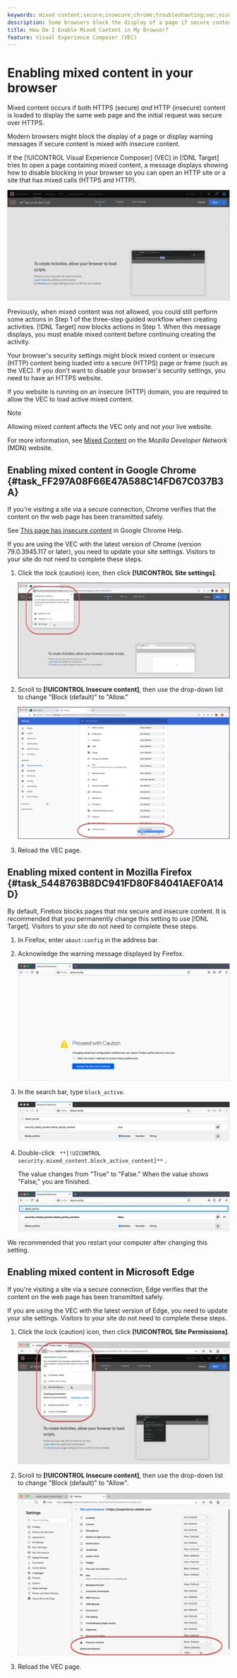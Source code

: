 ```yaml
---
keywords: mixed content;secure;insecure;chrome;troubleshooting;vec;visual experience composer;unsecure;http;https;firefox;internet explorer
description: Some browsers block the display of a page if secure content is mixed with insecure content. Learn how to enable mixed content in Chrome, Firefox, and Edge.
title: How Do I Enable Mixed Content in My Browser?
feature: Visual Experience Composer (VEC)
---
```


# Enabling mixed content in your browser

Mixed content occurs if both HTTPS (secure) *and* HTTP (insecure) content is loaded to display the same web page and the initial request was secure over HTTPS.

Modern browsers might block the display of a page or display warning messages if secure content is mixed with insecure content.

If the [!UICONTROL Visual Experience Composer] (VEC) in [!DNL Target] tries to open a page containing mixed content, a message displays showing how to disable blocking in your browser so you can open an HTTP site or a site that has mixed calls (HTTPS and HTTP).

![mixed content warning](/help/c-experiences/c-visual-experience-composer/r-troubleshoot-composer/assets/mixed_content_warning.png)

Previously, when mixed content was not allowed, you could still perform some actions in Step 1 of the three-step guided workflow when creating activities. [!DNL Target] now blocks actions in Step 1. When this message displays, you must enable mixed content before continuing creating the activity.

Your browser's security settings might block mixed content or insecure (HTTP) content being loaded into a secure (HTTPS) page or frame (such as the VEC). If you don't want to disable your browser's security settings, you need to have an HTTPS website.

If you website is running on an insecure (HTTP) domain, you are required to allow the VEC to load active mixed content.

>[!NOTE]
>
>Allowing mixed content affects the VEC only and not your live website.

For more information, see [Mixed Content](https://developer.mozilla.org/en-US/docs/Web/Security/Mixed_content) on the *Mozilla Developer Network* (MDN) website.

## Enabling mixed content in Google Chrome {#task_FF297A08F66E47A588C14FD67C037B3A}

If you're visiting a site via a secure connection, Chrome verifies that the content on the web page has been transmitted safely.

See [This page has insecure content](https://support.google.com/chrome/answer/1342714?hl=en) in Google Chrome Help.

If you are using the VEC with the latest version of Chrome (version 79.0.3945.117 or later), you need to update your site settings. Visitors to your site do not need to complete these steps.

1. Click the lock (caution) icon, then click **[!UICONTROL Site settings]**. 

   ![Site Settings](/help/c-experiences/c-visual-experience-composer/r-troubleshoot-composer/assets/site-settings.png)

1. Scroll to **[!UICONTROL Insecure content]**, then use the drop-down list to change "Block (default)" to "Allow."

   ![Insecure content](/help/c-experiences/c-visual-experience-composer/r-troubleshoot-composer/assets/insecure-content.png)

1. Reload the VEC page.

## Enabling mixed content in Mozilla Firefox {#task_5448763B8DC941FD80F84041AEF0A14D}

By default, Firebox blocks pages that mix secure and insecure content. It is recommended that you permanently change this setting to use [!DNL Target]. Visitors to your site do not need to complete these steps.

1. In Firefox, enter `about:config` in the address bar.
1. Acknowledge the warning message displayed by Firefox.

   ![Firefox warning](/help/c-experiences/c-visual-experience-composer/r-troubleshoot-composer/assets/firefox.png)

1. In the search bar, type `block_active`.

   ![Firefox block active setting](/help/c-experiences/c-visual-experience-composer/r-troubleshoot-composer/assets/firefox3.png)

1. Double-click ` **[!UICONTROL security.mixed_content.block_active_content]**` .

   The value changes from "True" to "False." When the value shows "False," you are finished. 

   ![Firefox security](/help/c-experiences/c-visual-experience-composer/r-troubleshoot-composer/assets/firefox2.png)

We recommended that you restart your computer after changing this setting.

## Enabling mixed content in Microsoft Edge

If you're visiting a site via a secure connection, Edge verifies that the content on the web page has been transmitted safely.

If you are using the VEC with the latest version of Edge, you need to update your site settings. Visitors to your site do not need to complete these steps.

1. Click the lock (caution) icon, then click **[!UICONTROL Site Permissions]**. 

   ![Site Permissions in Microsoft Edge](/help/c-experiences/c-visual-experience-composer/r-troubleshoot-composer/assets/ms-edge.png)

1. Scroll to **[!UICONTROL Insecure content]**, then use the drop-down list to change "Block (default)" to "Allow".

   ![Insecure content](/help/c-experiences/c-visual-experience-composer/r-troubleshoot-composer/assets/ms-edge-2.png)

1. Reload the VEC page.